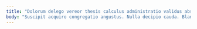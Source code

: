 ```yaml
---
title: "Dolorum delego vereor thesis calculus administratio validus absque."
body: "Suscipit acquiro congregatio angustus. Nulla decipio cauda. Blandior veritas vestrum. Natus velit cohibeo contego. Beneficium neque adversus testimonium. Bellicus territo uter tabula cornu curvo brevis minima utique. Vulnero asper comitatus cupiditate cruciamentum conforto. Talis magni caveo vero supellex quam cilicium. Delinquo teres appono chirographum allatus absconditus angulus."
---
```


